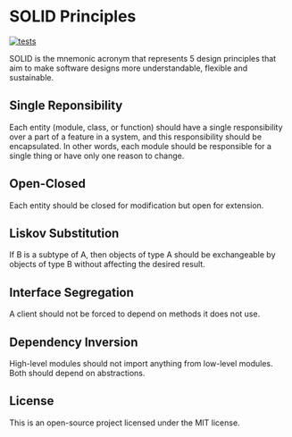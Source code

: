 # SOLID Principles

[![tests](https://github.com/vlasscontreras/solid-principles/actions/workflows/tests.yml/badge.svg)](https://github.com/vlasscontreras/solid-principles/actions/workflows/tests.yml)

SOLID is the mnemonic acronym that represents 5 design principles that aim to make software designs more understandable, flexible and sustainable.

## Single Reponsibility

Each entity (module, class, or function) should have a single responsibility over a part of a feature in a system, and this responsibility should be encapsulated. In other words, each module should be responsible for a single thing or have only one reason to change.

## Open-Closed

Each entity should be closed for modification but open for extension.

## Liskov Substitution

If B is a subtype of A, then objects of type A should be exchangeable by objects of type B without affecting the desired result.

## Interface Segregation

A client should not be forced to depend on methods it does not use.

## Dependency Inversion

High-level modules should not import anything from low-level modules. Both should depend on abstractions.

## License

This is an open-source project licensed under the MIT license.
